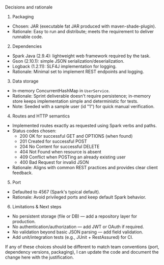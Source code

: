 Decisions and rationale

1) Packaging
- Chosen: JAR (executable fat JAR produced with maven-shade-plugin).
- Rationale: Easy to run and distribute; meets the requirement to deliver runnable code.

2) Dependencies
- Spark Java (2.9.4): lightweight web framework required by the task.
- Gson (2.10.1): simple JSON serialization/deserialization.
- Logback (1.2.11): SLF4J implementation for logging.
- Rationale: Minimal set to implement REST endpoints and logging.

3) Data storage
- In-memory ConcurrentHashMap in `UserService`.
- Rationale: Sprint deliverable doesn't require persistence; in-memory store keeps implementation simple and deterministic for tests.
- Note: Seeded with a sample user (id "1") for quick manual verification.

4) Routes and HTTP semantics
- Implemented routes exactly as requested using Spark verbs and paths.
- Status codes chosen:
  - 200 OK for successful GET and OPTIONS (when found)
  - 201 Created for successful POST
  - 204 No Content for successful DELETE
  - 404 Not Found when resource is absent
  - 409 Conflict when POSTing an already existing user
  - 400 Bad Request for invalid JSON
- Rationale: Aligns with common REST practices and provides clear client feedback.

5) Port
- Defaulted to 4567 (Spark's typical default).
- Rationale: Avoid privileged ports and keep default Spark behavior.

6) Limitations & Next steps
- No persistent storage (file or DB) — add a repository layer for production.
- No authentication/authorization — add JWT or OAuth if required.
- No validation beyond basic JSON parsing — add field validation.
- Add unit/integration tests (e.g., JUnit + RestAssured) for CI.

If any of these choices should be different to match team conventions (port, dependency versions, packaging), I can update the code and document the change here with the justification.
